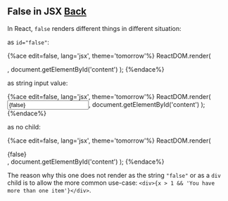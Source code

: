 ## False in JSX [Back](./../react.md)

In React, `false` renders different things in different situation:

as `id="false"`:

{%ace edit=false, lang='jsx', theme='tomorrow'%}
ReactDOM.render(
    <div id={false} />,
    document.getElementById('content')
);
{%endace%}

as string input value:

{%ace edit=false, lang='jsx', theme='tomorrow'%}
ReactDOM.render(
    <input value={false} />,
    document.getElementById('content')
);
{%endace%}

as no child:

{%ace edit=false, lang='jsx', theme='tomorrow'%}
ReactDOM.render(
    <div>{false}</div>,
    document.getElementById('content')
);
{%endace%}

The reason why this one does not render as the string `"false"` or as a `div` child is to allow the more common use-case: `<div>{x > 1 && 'You have more than one item'}</div>`.